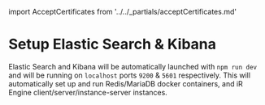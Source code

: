 import AcceptCertificates from '../../_partials/acceptCertificates.md'

# Setup Elastic Search & Kibana

Elastic Search and Kibana will be automatically launched with `npm run dev` and will be running on `localhost` ports `9200` & `5601` respectively. This will automatically set up and run Redis/MariaDB docker containers, and iR Engine client/server/instance-server instances.

<AcceptCertificates />
